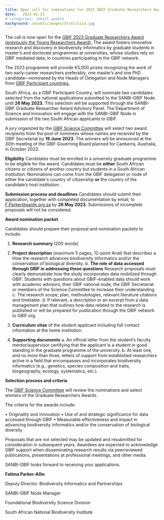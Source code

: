 ```yaml
---
title: Open call for nominations for 2023 GBIF Graduate Researchers Award
date:   2023-02-23
# categories: jekyll update
background: /assets/images/Strelitzia.jpg
---
```


The call is now open for the [GBIF 2023 Graduate Researchers Award (previously the Young Researchers
Award).](https://www.gbif.org/news/6gyLOum00YsYc4OtVGK33Y/call-for-nominations-to-the-2023-gbif-graduate-researchers-award)
The award fosters innovative research and discovery in biodiversity informatics by graduate
students in master’s and doctorate programmes at universities, whose studies rely on GBIF mediated data,
in countries participating in the GBIF network.

The 2023 programme will provide €5,000 prizes recognizing the work of two early-career researchers
preferably, one master’s and one PhD candidate—nominated by the Heads of Delegation and Node
Managers from [GBIF Participant countries.](https://www.gbif.org/the-gbif-network)

South Africa, as a GBIF Participant Country, will nominate two candidates selected from the national
applications submitted to the SANBI-GBIF Node until **26 May 2023.** This selection will be supported through
the SANBI-GBIF Graduate Researcher Award Advisory Panel. The Department of Science and Innovation will
engage with the SANBI-GBIF Node in submission of the two South African applicants to GBIF.

A jury organized by the [GBIF Science Committee](https://www.gbif.org/contact-us/directory?group=scienceCommittee)
will select two award recipients from the pool of nominees
whose names are received by the GBIF Secretariat by **19 June 2023.** The winners will be announced at the
30th meeting of the GBIF Governing Board planned for Canberra, Australia, in October 2023.

**Eligibility**
Candidates must be enrolled in a university graduate programme to be eligible for the award. Candidates
must be **either** South African citizens or citizens of another country but students in a South African
institution. Nominations can come from the GBIF delegation or node of either the candidate's country of
citizenship **or** the country of the candidate’s host institution.

**Submission process and deadlines**
Candidates should submit their application, together with completed documentation by email, to
<F.Parker@sanbi.org.za> by **26 May 2023.** Submissions of incomplete proposals will not be considered.

**Award nomination packet**

Candidates should prepare their proposal and nomination packets to include:
1. **Research summary** (200 words)
2. **Project description** (maximum 5 pages, 12-point Arial) that describes
a. How the research advances biodiversity informatics and/or the conservation of biological
diversity.
b. **The role of data accessed through GBIF in addressing these questions** Research proposals must clearly 
demonstrate how the study incorporates data mobilized through GBIF. Students with
questions about GBIF-enabled data should work with academic advisors, their GBIF national node,
the GBIF Secretariat or members of the Science Committee to increase their understanding.
c. The research scope, plan, methodologies, relevant literature citations and timetable.
d. If relevant, a description or an excerpt from a data management plan that outlines how data
related to the research is published or will be prepared for publication through the GBIF network to
GBIF.org.

3. **Curriculum vitae** of the student applicant including full contact information at the home institution.

4. **Supporting documents**
a. An official letter from the student’s faculty mentor/supervisor certifying that the applicant is a
student in good standing in the graduate programme of the university.
b. At least one, and no more than three, letters of support from established researchers active in a
field that encompasses and incorporates biodiversity informatics (e.g., genetics, species
composition and traits, biogeography, ecology, systematics, etc.).

**Selection process and criteria**

The [GBIF Science Committee](https://www.gbif.org/contact-us/directory?group=scienceCommittee)
will review the nominations and select winners of the Graduate Researchers Awards.

The criteria for the awards include:

• Originality and innovation
• Use of and strategic significance for data accessed through GBIF
• Measurable effectiveness and impact in advancing biodiversity informatics and/or the conservation
of biological diversity

Proposals that are not selected may be updated and resubmitted for consideration in subsequent years.
Awardees are expected to acknowledge GBIF support when disseminating research results via peerreviewed publications, presentations at professional meetings, and other media.

SANBI-GBIF looks forward to receiving your applications. 

**Fatima Parker-Allie**

Deputy Director: Biodiversity Informatics and Partnerships

SANBI-GBIF Node Manager

Foundational Biodiversity Science Division

South African National Biodiversity Institute
